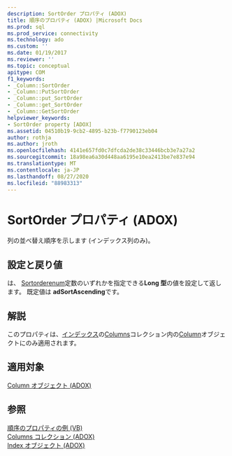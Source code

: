 ```yaml
---
description: SortOrder プロパティ (ADOX)
title: 順序のプロパティ (ADOX) |Microsoft Docs
ms.prod: sql
ms.prod_service: connectivity
ms.technology: ado
ms.custom: ''
ms.date: 01/19/2017
ms.reviewer: ''
ms.topic: conceptual
apitype: COM
f1_keywords:
- _Column::SortOrder
- _Column::PutSortOrder
- _Column::put_SortOrder
- _Column::get_SortOrder
- _Column::GetSortOrder
helpviewer_keywords:
- SortOrder property [ADOX]
ms.assetid: 04510b19-9cb2-4895-b23b-f7790123eb04
author: rothja
ms.author: jroth
ms.openlocfilehash: 4141e657fd0c7dfcda2de38c33446bcb3e7a27a2
ms.sourcegitcommit: 18a98ea6a30d448aa6195e10ea2413be7e837e94
ms.translationtype: MT
ms.contentlocale: ja-JP
ms.lasthandoff: 08/27/2020
ms.locfileid: "88983313"
---
```

# <a name="sortorder-property-adox"></a>SortOrder プロパティ (ADOX)
列の並べ替え順序を示します (インデックス列のみ)。  
  
## <a name="settings-and-return-values"></a>設定と戻り値  
 は、 [Sortorderenum](./sortorderenum.md)定数のいずれかを指定できる**Long 型**の値を設定して返します。 既定値は **adSortAscending**です。  
  
## <a name="remarks"></a>解説  
 このプロパティは、[インデックス](./index-object-adox.md)の[Columns](./columns-collection-adox.md)コレクション内の[Column](./column-object-adox.md)オブジェクトにのみ適用されます。  
  
## <a name="applies-to"></a>適用対象  
 [Column オブジェクト (ADOX)](./column-object-adox.md)  
  
## <a name="see-also"></a>参照  
 [順序のプロパティの例 (VB)](./sortorder-property-example-vb.md)   
 [Columns コレクション (ADOX)](./columns-collection-adox.md)   
 [Index オブジェクト (ADOX)](./index-object-adox.md)